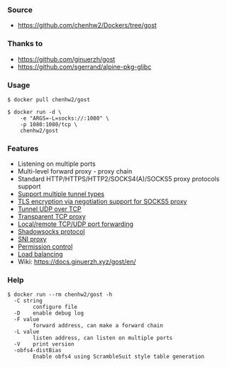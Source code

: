 ### Source
- https://github.com/chenhw2/Dockers/tree/gost
  
### Thanks to
- https://github.com/ginuerzh/gost
- https://github.com/sgerrand/alpine-pkg-glibc
  
### Usage
```
$ docker pull chenhw2/gost

$ docker run -d \
    -e "ARGS=-L=socks://:1080" \
    -p 1080:1080/tcp \
    chenhw2/gost
```

### Features
* Listening on multiple ports
* Multi-level forward proxy - proxy chain
* Standard HTTP/HTTPS/HTTP2/SOCKS4(A)/SOCKS5 proxy protocols support
* [Support multiple tunnel types](https://docs.ginuerzh.xyz/gost/en/configuration/)
* [TLS encryption via negotiation support for SOCKS5 proxy](https://docs.ginuerzh.xyz/gost/en/socks/)
* [Tunnel UDP over TCP](https://docs.ginuerzh.xyz/gost/en/socks/)
* [Transparent TCP proxy](https://docs.ginuerzh.xyz/gost/en/redirect/)
* [Local/remote TCP/UDP port forwarding](https://docs.ginuerzh.xyz/gost/en/port-forwarding/)
* [Shadowsocks protocol](https://docs.ginuerzh.xyz/gost/en/ss/)
* [SNI proxy](https://docs.ginuerzh.xyz/gost/en/sni/)
* [Permission control](https://docs.ginuerzh.xyz/gost/en/permission/)
* [Load balancing](https://docs.ginuerzh.xyz/gost/en/load-balancing/)
* Wiki: https://docs.ginuerzh.xyz/gost/en/

### Help
```
$ docker run --rm chenhw2/gost -h
  -C string
    	configure file
  -D	enable debug log
  -F value
    	forward address, can make a forward chain
  -L value
    	listen address, can listen on multiple ports
  -V	print version
  -obfs4-distBias
    	Enable obfs4 using ScrambleSuit style table generation
```
